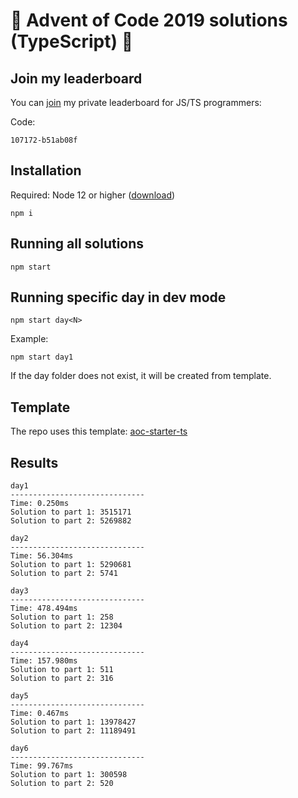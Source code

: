 # 🎄 Advent of Code 2019 solutions (TypeScript) 🎄

## Join my leaderboard

You can [join](https://adventofcode.com/2019/leaderboard/private) my private leaderboard for JS/TS programmers:

Code:

```
107172-b51ab08f
```

## Installation

Required: Node 12 or higher ([download](https://nodejs.org/en/download/))

```
npm i
```

## Running all solutions

```
npm start
```

## Running specific day in dev mode

```
npm start day<N>
```

Example:

```
npm start day1
```

If the day folder does not exist, it will be created from template.

## Template

The repo uses this template: [aoc-starter-ts](https://github.com/caderek/aoc-starter-ts)

## Results

```
day1
------------------------------
Time: 0.250ms
Solution to part 1: 3515171
Solution to part 2: 5269882

day2
------------------------------
Time: 56.304ms
Solution to part 1: 5290681
Solution to part 2: 5741

day3
------------------------------
Time: 478.494ms
Solution to part 1: 258
Solution to part 2: 12304

day4
------------------------------
Time: 157.980ms
Solution to part 1: 511
Solution to part 2: 316

day5
------------------------------
Time: 0.467ms
Solution to part 1: 13978427
Solution to part 2: 11189491

day6
------------------------------
Time: 99.767ms
Solution to part 1: 300598
Solution to part 2: 520
```
